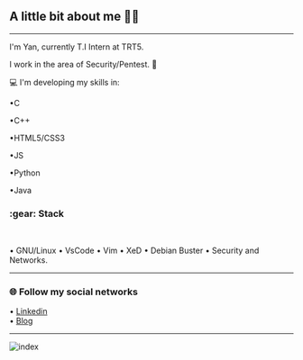 

  
<h2>A little bit about me 👨‍💻</h2>

---

I'm Yan, currently T.I Intern at TRT5.<br>

I work in the area of Security/Pentest. 🔰<br> 

:computer: I'm developing my skills in:<br>

•C<br>

•C++<br> 

•HTML5/CSS3 <br> 

•JS <br> 

•Python  <br> 

•Java <br> 


<h3>:gear: Stack </h3><br>

• GNU/Linux  • VsCode  • Vim  • XeD  • Debian Buster  • Security and Networks.

---
<h3>🌐 Follow my social networks</h3>

• [Linkedin](https://www.linkedin.com/in/yan-brasiliano/)<br> 
• [ Blog](https://hellolibre.blogspot.com/)


---
![index](https://user-images.githubusercontent.com/72168914/99657239-ac2d8200-2a3c-11eb-9187-e53870086ce6.jpeg)
